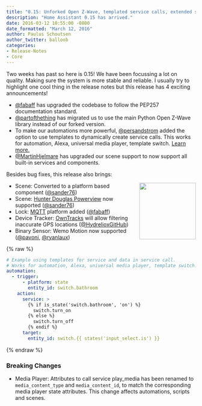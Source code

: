 ```yaml
---
title: "0.15: Unforked Open Z-Wave, templated service calls, extended scene support and PEP257 compliance."
description: "Home Assistant 0.15 has arrived."
date: 2016-03-12 10:55:00 -0800
date_formatted: "March 12, 2016"
author: Paulus Schoutsen
author_twitter: balloob
categories:
- Release-Notes
- Core
---
```


Two weeks has past so here is 0.15! We have been focussing a lot on quality. Making sure the system is more stable and reliable. I usually try to highlight one cool thing in the release notes but this release has 4 exciting announcements!

 - [@fabaff] has upgraded the codebase to follow the PEP257 documentation standard.
 - [@partofthething] has migrated us to use the main Python Open Z-Wave library instead of our forked version.
 - To make our automations more powerful, [@persandstrom] added the option to use templates to dynamically create service calls. This works for automation, Alexa, universal media player, template switch. [Learn more.][services]
 - [@MartinHjelmare] has upgraded our scene support to now support all built-in services and components.

Besides bug fixes, this release also brings:

<img src='/images/supported_brands/hunter-douglas-powerview.png' style='clear: right; margin-left: 5px; border:none; box-shadow: none; float: right; margin-bottom: 16px;' width='150' />

 - Scene: Converted to a platform based component ([@sander76])
 - Scene: [Hunter Douglas Powerview] now supported ([@sander76])
 - Lock: [MQTT] platform added ([@fabaff])
 - Device Tracker: [OwnTracks] will allow filtering inaccurate GPS locations ([@HydrelioxGitHub])
 - Binary Sensor: Wemo Motion now supported ([@pavoni], [@ryanlaux])

{% raw %}

```yaml
# Example using templates for service and data in service call.
# Works for automation, Alexa, universal media player, template switch.
automation:
  - trigger:
      - platform: state
        entity_id: switch.bathroom
    action:
      service: >
        {% if is_state('switch.bathroom', 'on') %}
          switch.turn_on
        {% else %}
          switch.turn_off
        {% endif %}
      target:
        entity_id: switch.{{ states('input_select.is') }}
```

{% endraw %}

### Breaking Changes

 - Media Player: Attributes to call service play_media has been renamed to
`media_content_type` and `media_content_id`, to match the corresponding media
player state attributes. This change affects automations, scripts and scenes.

[services]: /docs/scripts/service-calls/#use-templates-to-decide-which-service-to-call
[Hunter Douglas Powerview]: /integrations/hunterdouglas_powerview
[MQTT]: /integrations/lock.mqtt/
[OwnTracks]: /integrations/owntracks
[Wemo Motion]: /integrations/wemo
[@fabaff]: https://github.com/fabaff
[@partofthething]: https://github.com/partofthething
[@persandstrom]: https://github.com/persandstrom
[@fabaff]: https://github.com/fabaff
[@persandstrom]: https://github.com/persandstrom
[@PartOfTheThing]: https://github.com/PartOfTheThing
[@sander76]: https://github.com/sander76
[@sander76]: https://github.com/sander76
[@fabaff]: https://github.com/fabaff
[@HydrelioxGitHub]: https://github.com/HydrelioxGitHub
[@MartinHjelmare]: https://github.com/MartinHjelmare
[@pavoni]: https://github.com/pavoni
[@ryanlaux]: https://github.com/ryanlaux
